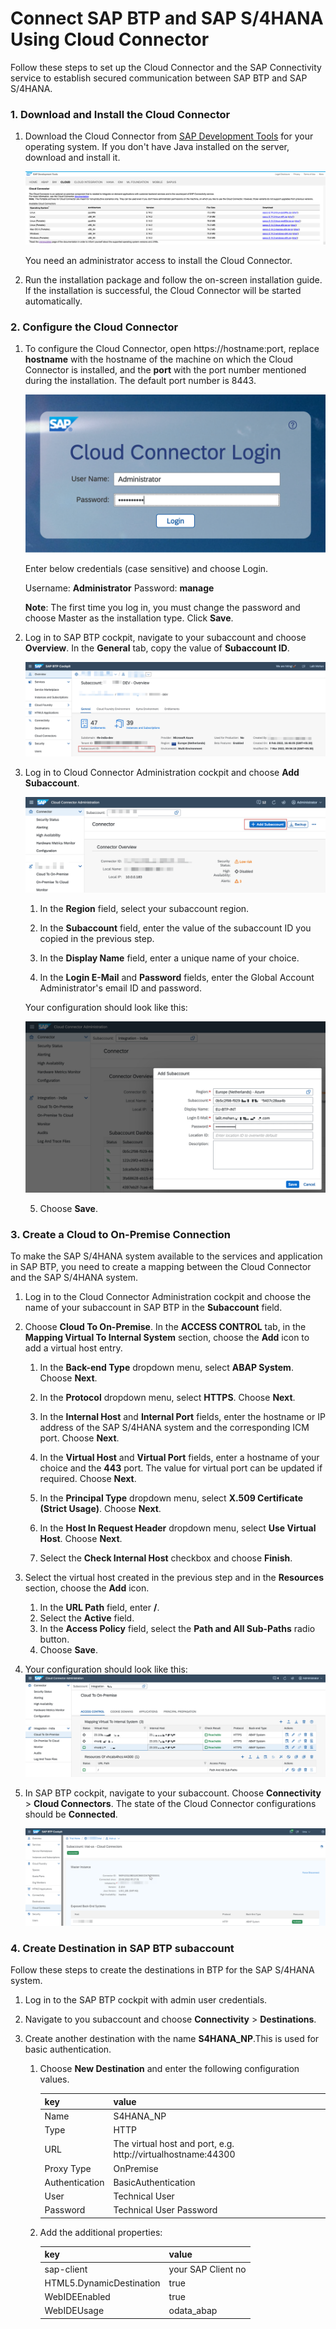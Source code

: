 # Connect SAP BTP and SAP S/4HANA Using Cloud Connector

Follow these steps to set up the Cloud Connector and the SAP Connectivity service to establish secured communication between SAP BTP and SAP S/4HANA. 

### 1. Download and Install the Cloud Connector 

1. Download the Cloud Connector from [SAP Development Tools](https://tools.hana.ondemand.com/#cloud) for your operating system. If you don't have Java installed on the server, download and install it.

    ![plot](./images/scc_download.png)

    You need an administrator access to install the Cloud Connector. 

2. Run the installation package and follow the on-screen installation guide. If the installation is successful, the  Cloud Connector will be started automatically.

### 2. Configure the Cloud Connector 

1. To configure the Cloud Connector, open https://hostname:port, replace **hostname** with the hostname of the machine on which the Cloud Connector is installed, and the **port** with the port number mentioned during the installation. The default port number is 8443.

    ![plot](./images/scc_logon.png)

    Enter below credentials (case sensitive) and choose Login.

    Username: **Administrator** 
    Password: **manage**

    **Note**: The first time you log in, you must change the password and choose Master as the installation type. Click **Save**.

2. Log in to SAP BTP cockpit, navigate to your subaccount and choose **Overview**. In the **General** tab, copy the value of **Subaccount ID**.

    ![plot](./images/btpsubacc.png)

3. Log in to Cloud Connector Administration cockpit and choose **Add Subaccount**.

    ![plot](./images/addsubaccount.png)

    1. In the **Region** field, select your subaccount region.
    
    2. In the **Subaccount** field, enter the value of the subaccount ID you copied in the previous step.

    3. In the **Display Name** field, enter a unique name of your choice.

    4. In the **Login E-Mail** and **Password** fields, enter the Global Account Administrator's email ID and password.

    Your configuration should look like this:
    
    ![plot](./images/scc_initial_setup.png)

    5. Choose **Save**.

### 3. Create a Cloud to On-Premise Connection

To make the SAP S/4HANA system available to the services and application in SAP BTP, you need to create a mapping between the Cloud Connector and the SAP S/4HANA system.

1. Log in to the Cloud Connector Administration cockpit and choose the name of your subaccount in SAP BTP in the **Subaccount** field.

2. Choose **Cloud To On-Premise**. In the **ACCESS CONTROL** tab, in the **Mapping Virtual To Internal System** section, choose the **Add** icon to add a virtual host entry.

    1. In the **Back-end Type** dropdown menu, select **ABAP System**. Choose **Next**.

    2. In the **Protocol** dropdown menu, select **HTTPS**. Choose **Next**.

    3. In the **Internal Host** and **Internal Port** fields, enter the hostname or IP address of the SAP S/4HANA system and the corresponding ICM port. Choose **Next**.

    4. In the **Virtual Host** and **Virtual Port** fields, enter a hostname of your choice and the **443** port. The value for virtual port can be updated if required. Choose **Next**.

    5. In the **Principal Type** dropdown menu, select **X.509 Certificate (Strict Usage)**. Choose **Next**.

    6. In the **Host In Request Header** dropdown menu, select **Use Virtual Host**. Choose **Next**.
    
    7. Select the **Check Internal Host** checkbox and choose **Finish**.

3. Select the virtual host created in the previous step and in the **Resources** section, choose the **Add** icon.

    1. In the **URL Path** field, enter **/**.
    2. Select the **Active** field.
    3. In the **Access Policy** field, select the **Path and All Sub-Paths** radio button.
    4. Choose **Save**. 
  
4.  Your configuration should look like this:
   ![plot](./images/cloudconnector.png)


5. In SAP BTP cockpit, navigate to your subaccount. Choose **Connectivity** > **Cloud Connectors**. The state of the Cloud Connector configurations should be **Connected**.

    ![plot](./images/btp-cc.png)


### 4. Create Destination in SAP BTP subaccount

Follow these steps to create the destinations in BTP for the SAP S/4HANA system.

1. Log in to the SAP BTP cockpit with admin user credentials. 

2. Navigate to you subaccount and choose **Connectivity** > **Destinations**. 

3. Create another destination with the name **S4HANA_NP**.This is used for basic authentication.

    1. Choose **New Destination** and enter the following configuration values.

        | key | value |
        | --- | --- |
        | Name | S4HANA_NP |
        | Type | HTTP |
        | URL | The virtual host and port, e.g. http://virtualhostname:44300 |
        | Proxy Type | OnPremise |
        | Authentication | BasicAuthentication |
        | User| Technical User |
        | Password| Technical User Password | 

    2. Add the additional properties:

        | key | value |
        | --- | --- |
        | sap-client | your SAP Client no |
        | HTML5.DynamicDestination | true |
        | WebIDEEnabled | true |
        | WebIDEUsage | odata_abap |
